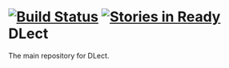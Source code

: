 [![Build Status](https://travis-ci.org/DLect/DLect.svg?branch=master)](https://travis-ci.org/DLect/DLect) [![Stories in Ready](https://badge.waffle.io/dlect/dlect.png?label=ready&title=Ready)](https://waffle.io/dlect/dlect)
DLect
=====

The main repository for DLect.
